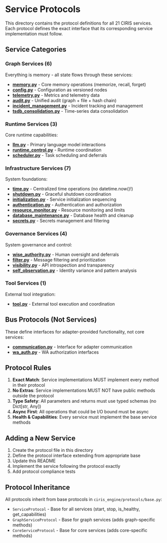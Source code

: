 # Service Protocols

This directory contains the protocol definitions for all 21 CIRIS services. Each protocol defines the exact interface that its corresponding service implementation must follow.

## Service Categories

### Graph Services (6)
Everything is memory - all state flows through these services:
- **[memory.py](./graph/memory.py)** - Core memory operations (memorize, recall, forget)
- **[config.py](./graph/config.py)** - Configuration as versioned nodes
- **[telemetry.py](./graph/telemetry.py)** - Metrics and telemetry data
- **[audit.py](./graph/audit.py)** - Unified audit (graph + file + hash chain)
- **[incident_management.py](./graph/incident_management.py)** - Incident tracking and management
- **[tsdb_consolidation.py](./graph/tsdb_consolidation.py)** - Time-series data consolidation

### Runtime Services (3)
Core runtime capabilities:
- **[llm.py](./runtime/llm.py)** - Primary language model interactions
- **[runtime_control.py](./runtime/runtime_control.py)** - Runtime coordination
- **[scheduler.py](./lifecycle/scheduler.py)** - Task scheduling and deferrals

### Infrastructure Services (7)
System foundations:
- **[time.py](./lifecycle/time.py)** - Centralized time operations (no datetime.now()!)
- **[shutdown.py](./lifecycle/shutdown.py)** - Graceful shutdown coordination
- **[initialization.py](./lifecycle/initialization.py)** - Service initialization sequencing
- **[authentication.py](./infrastructure/authentication.py)** - Authentication and authorization
- **[resource_monitor.py](./infrastructure/resource_monitor.py)** - Resource monitoring and limits
- **[database_maintenance.py](./infrastructure/database_maintenance.py)** - Database health and cleanup
- **[secrets.py](./runtime/secrets.py)** - Secrets management and filtering

### Governance Services (4)
System governance and control:
- **[wise_authority.py](./governance/wise_authority.py)** - Human oversight and deferrals
- **[filter.py](./governance/filter.py)** - Message filtering and prioritization
- **[visibility.py](./governance/visibility.py)** - API introspection and transparency
- **[self_observation.py](./adaptation/self_observation.py)** - Identity variance and pattern analysis

### Tool Services (1)
External tool integration:
- **[tool.py](./runtime/tool.py)** - External tool execution and coordination

## Bus Protocols (Not Services)

These define interfaces for adapter-provided functionality, not core services:
- **[communication.py](./governance/communication.py)** - Interface for adapter communication
- **[wa_auth.py](./governance/wa_auth.py)** - WA authorization interfaces

## Protocol Rules

1. **Exact Match**: Service implementations MUST implement every method in their protocol
2. **No Extras**: Service implementations MUST NOT have public methods outside the protocol
3. **Type Safety**: All parameters and returns must use typed schemas (no Dict[str, Any])
4. **Async First**: All operations that could be I/O bound must be async
5. **Health & Capabilities**: Every service must implement the base service methods

## Adding a New Service

1. Create the protocol file in this directory
2. Define the protocol interface extending from appropriate base
3. Update this README
4. Implement the service following the protocol exactly
5. Add protocol compliance tests

## Protocol Inheritance

All protocols inherit from base protocols in `ciris_engine/protocols/base.py`:
- `ServiceProtocol` - Base for all services (start, stop, is_healthy, get_capabilities)
- `GraphServiceProtocol` - Base for graph services (adds graph-specific methods)
- `CoreServiceProtocol` - Base for core services (adds core-specific methods)